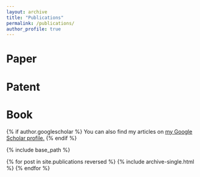 ```yaml
---
layout: archive
title: "Publications"
permalink: /publications/
author_profile: true
---
```


Paper
=====



Patent
=====



Book
=====

{% if author.googlescholar %}
  You can also find my articles on <u><a href="{{author.googlescholar}}">my Google Scholar profile</a>.</u>
{% endif %}

{% include base_path %}

{% for post in site.publications reversed %}
  {% include archive-single.html %}
{% endfor %}
